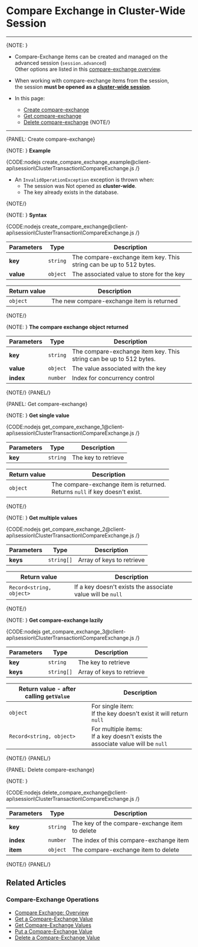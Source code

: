 # Compare Exchange in Cluster-Wide Session

---

{NOTE: }

* Compare-Exchange items can be created and managed on the advanced session (`session.advanced`)  
  Other options are listed in this [compare-exchange overview](../../../client-api/operations/compare-exchange/overview#how-to-create-and-manage-compare-exchange-items).

* When working with compare-exchange items from the session,  
  the session __must be opened as a [cluster-wide session](../../../client-api/session/cluster-transaction/overview#open-a-cluster-transaction)__.

* In this page:
    * [Create compare-exchange](../../../client-api/session/cluster-transaction/compare-exchange#create-compare-exchange)
    * [Get compare-exchange](../../../client-api/session/cluster-transaction/compare-exchange#get-compare-exchange)
    * [Delete compare-exchange](../../../client-api/session/cluster-transaction/compare-exchange#delete-compare-exchange)
      {NOTE/}

---

{PANEL: Create compare-exchange}

{NOTE: }
__Example__

{CODE:nodejs create_compare_exchange_example@client-api\session\ClusterTransaction\CompareExchange.js /}

* An `InvalidOperationException` exception is thrown when:
  * The session was Not opened as __cluster-wide__.
  * The key already exists in the database.

{NOTE/}

{NOTE: }
__Syntax__

{CODE:nodejs create_compare_exchange@client-api\session\ClusterTransaction\CompareExchange.js /}

| Parameters   | Type      | Description                                                        |
|--------------|-----------|--------------------------------------------------------------------|
| **key**      | `string`  | The compare-exchange item key. This string can be up to 512 bytes. |
| **value**    | `object`  | The associated value to store for the key                          |

| Return value | Description                               |
|---------------|-------------------------------------------|
| `object`      | The new compare-exchange item is returned |
{NOTE/}

{NOTE: }
__The compare exchange object returned__

| Parameters   | Type     | Description                                                        |
|--------------|----------|--------------------------------------------------------------------|
| **key**      | `string` | The compare-exchange item key. This string can be up to 512 bytes. |
| **value**    | `object` | The value associated with the key                                  |
| **index**    | `number` | Index for concurrency control                                      |

{NOTE/}
{PANEL/}

{PANEL: Get compare-exchange}

{NOTE: }
__Get single value__

{CODE:nodejs get_compare_exchange_1@client-api\session\ClusterTransaction\CompareExchange.js /}

| Parameters   | Type     | Description                    |
|--------------|----------|--------------------------------|
| **key**      | `string` | The key to retrieve            |

| Return value | Description                                                                     |
|---------------|---------------------------------------------------------------------------------|
| `object`      | The compare-exchange item is returned.<br> Returns `null` if key doesn't exist. |

[key: string]: CompareExchangeValue<T>;

{NOTE/}

{NOTE: }
__Get multiple values__

{CODE:nodejs get_compare_exchange_2@client-api\session\ClusterTransaction\CompareExchange.js /}

| Parameters  | Type        | Description               |
|-------------|-------------|---------------------------|
| **keys**    | `string[]`  | Array of keys to retrieve |

| Return value            | Description                                                |
|--------------------------|------------------------------------------------------------|
| `Record<string, object>` | If a key doesn't exists the associate value will be `null` |
{NOTE/}

{NOTE: }
__Get compare-exchange lazily__

{CODE:nodejs get_compare_exchange_3@client-api\session\ClusterTransaction\CompareExchange.js /}

| Parameters   | Type       | Description               |
|--------------|------------|---------------------------|
| **key**      | `string`   | The key to retrieve       |
| **keys**     | `string[]` | Array of keys to retrieve |

| Return value - after calling `getValue` | Description                                                                        |
|-----------------------------------------|------------------------------------------------------------------------------------|
| `object`                                | For single item:<br>If the key doesn't exist it will return `null`                 |
| `Record<string, object>`                | For multiple items:<br>If a key doesn't exists the associate value will be `null`  |
{NOTE/}
{PANEL/}

{PANEL: Delete compare-exchange}

{NOTE: }

{CODE:nodejs delete_compare_exchange@client-api\session\ClusterTransaction\CompareExchange.js /}

| Parameters | Type     | Description                                    |
|------------|----------|------------------------------------------------|
| **key**    | `string` | The key of the compare-exchange item to delete |
| **index**  | `number` | The index of this compare-exchange item        |
| **item**   | `object` | The compare-exchange item to delete            |

{NOTE/}
{PANEL/}

## Related Articles

### Compare-Exchange Operations

- [Compare Exchange: Overview](../../../client-api/operations/compare-exchange/overview)
- [Get a Compare-Exchange Value](../../../client-api/operations/compare-exchange/get-compare-exchange-value)
- [Get Compare-Exchange Values](../../../client-api/operations/compare-exchange/get-compare-exchange-values)
- [Put a Compare-Exchange Value](../../../client-api/operations/compare-exchange/delete-compare-exchange-value)
- [Delete a Compare-Exchange Value](../../../client-api/operations/compare-exchange/delete-compare-exchange-value)
